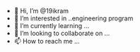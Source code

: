 - 👋 Hi, I’m @19ikram
- 👀 I’m interested in ..engineering program
- 🌱 I’m currently learning ...
- 💞️ I’m looking to collaborate on ...
- 📫 How to reach me ...

<!---
19ikram/19ikram is a ✨ special ✨ repository because its `README.md` (this file) appears on your GitHub profile.
You can click the Preview link to take a look at your changes.
--->
